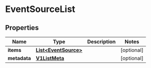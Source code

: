 

# EventSourceList

## Properties

Name | Type | Description | Notes
------------ | ------------- | ------------- | -------------
**items** | [**List&lt;EventSource&gt;**](EventSource.md) |  |  [optional]
**metadata** | [**V1ListMeta**](V1ListMeta.md) |  |  [optional]



